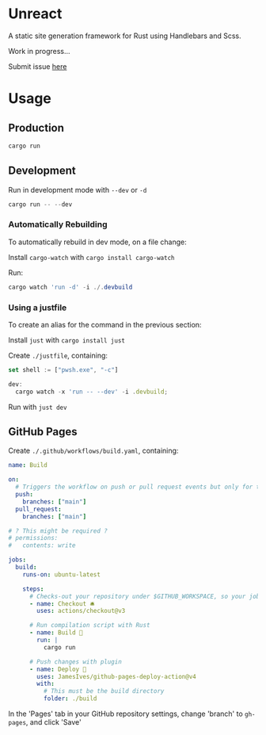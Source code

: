 # Unreact

A static site generation framework for Rust using Handlebars and Scss.

Work in progress...

Submit issue [here](https://github.com/darccyy/unreact/issues/new)

# Usage

## Production

```ps1
cargo run
```

## Development

Run in development mode with `--dev` or `-d`

```ps1
cargo run -- --dev
```

### Automatically Rebuilding

To automatically rebuild in dev mode, on a file change:

Install `cargo-watch` with `cargo install cargo-watch`

Run:

```ps1
cargo watch 'run -d' -i ./.devbuild
```

### Using a justfile

To create an alias for the command in the previous section:

Install `just` with `cargo install just`

Create `./justfile`, containing:

```js
set shell := ["pwsh.exe", "-c"]

dev:
  cargo watch -x 'run -- --dev' -i .devbuild;
```

Run with `just dev`

## GitHub Pages

Create `./.github/workflows/build.yaml`, containing:

```yaml
name: Build

on:
  # Triggers the workflow on push or pull request events but only for the "main" branch
  push:
    branches: ["main"]
  pull_request:
    branches: ["main"]

# ? This might be required ?
# permissions:
#   contents: write

jobs:
  build:
    runs-on: ubuntu-latest

    steps:
      # Checks-out your repository under $GITHUB_WORKSPACE, so your job can access it
      - name: Checkout 🛎️
        uses: actions/checkout@v3

      # Run compilation script with Rust
      - name: Build 🔧
        run: |
          cargo run

      # Push changes with plugin
      - name: Deploy 🚀
        uses: JamesIves/github-pages-deploy-action@v4
        with:
          # This must be the build directory
          folder: ./build
```

In the 'Pages' tab in your GitHub repository settings, change 'branch' to `gh-pages`, and click 'Save'
